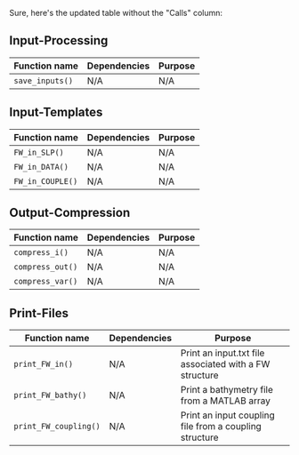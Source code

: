 Sure, here's the updated table without the "Calls" column:

## Input-Processing
| **Function name** | **Dependencies** | **Purpose**  |
| ----------------- | ---------------- | ------------ |
| `save_inputs()`   | N/A              | N/A          |

## Input-Templates
| **Function name**   | **Dependencies** | **Purpose**  |
| ------------------- | ---------------- | ------------ |
| `FW_in_SLP()`       | N/A              | N/A          |
| `FW_in_DATA()`      | N/A              | N/A          |
| `FW_in_COUPLE()`    | N/A              | N/A          |

## Output-Compression
| **Function name**   | **Dependencies** | **Purpose**  |
| ------------------- | ---------------- | ------------ |
| `compress_i()`      | N/A              | N/A          |
| `compress_out()`    | N/A              | N/A          |
| `compress_var()`    | N/A              | N/A          |

## Print-Files
| **Function name**   | **Dependencies**                      | **Purpose**                                              |
| ------------------- | ------------------------------------- | -------------------------------------------------------- |
| `print_FW_in()`     | N/A                                   | Print an input.txt file associated with a FW structure   |
| `print_FW_bathy()`  | N/A                                   | Print a bathymetry file from a MATLAB array              |
| `print_FW_coupling()` | N/A                                 | Print an input coupling file from a coupling structure   |



